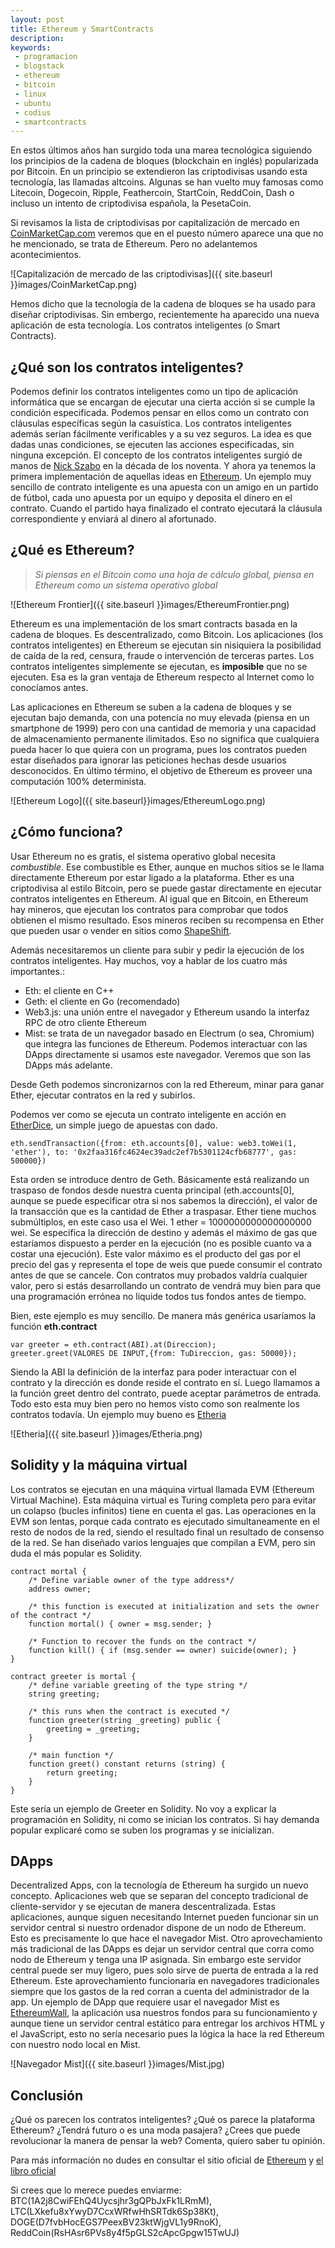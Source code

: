 ```yaml
---
layout: post
title: Ethereum y SmartContracts
description:
keywords:
 - programacion 
 - blogstack
 - ethereum
 - bitcoin
 - linux
 - ubuntu
 - codius
 - smartcontracts
---
```


En estos últimos años han surgido toda una marea tecnológica siguiendo los principios de la cadena de bloques (blockchain en inglés) popularizada por Bitcoin. En un principio se extendieron las criptodivisas usando esta tecnología, las llamadas altcoins. Algunas se han vuelto muy famosas como Litecoin, Dogecoin, Ripple, Feathercoin, StartCoin, ReddCoin, Dash o incluso un intento de criptodivisa española, la PesetaCoin.

Si revisamos la lista de criptodivisas por capitalización de mercado en [CoinMarketCap.com](https://coinmarketcap.com/) veremos que en el puesto número aparece una que no he mencionado, se trata de Ethereum. Pero no adelantemos acontecimientos.

![Capitalización de mercado de las criptodivisas]({{ site.baseurl }}images/CoinMarketCap.png)

Hemos dicho que la tecnología de la cadena de bloques se ha usado para diseñar criptodivisas. Sin embergo, recientemente ha aparecido una nueva aplicación de esta tecnología. Los contratos inteligentes (o Smart Contracts).

## ¿Qué son los contratos inteligentes?

Podemos definir los contratos inteligentes como un tipo de aplicación informática que se encargan de ejecutar una cierta acción si se cumple la condición especificada. Podemos pensar en ellos como un contrato con cláusulas específicas según la casuística. Los contratos inteligentes además serían fácilmente verificables y a su vez seguros. La idea es que dadas unas condiciones, se ejecuten las acciones especificadas, sin ninguna excepción. El concepto de los contratos inteligentes surgió de manos de [Nick Szabo](http://szabo.best.vwh.net/smart_contracts_idea.html) en la década de los noventa. Y ahora ya tenemos la primera implementación de aquellas ideas en [Ethereum](https://www.ethereum.org/). Un ejemplo muy sencillo de contrato inteligente es una apuesta con un amigo en un partido de fútbol, cada uno apuesta por un equipo y deposita el dinero en el contrato. Cuando el partido haya finalizado el contrato ejecutará la cláusula correspondiente y enviará al dinero al afortunado.

## ¿Qué es Ethereum?

> _Si piensas en el Bitcoin como una hoja de cálculo global, piensa en Ethereum como un sistema operativo global_

![Ethereum Frontier]({{ site.baseurl }}images/EthereumFrontier.png)

Ethereum es una implementación de los smart contracts basada en la cadena de bloques. Es descentralizado, como Bitcoin. Los aplicaciones (los contratos inteligentes) en Ethereum se ejecutan sin nisiquiera la posibilidad de caída de la red, censura, fraude o intervención de terceras partes. Los contratos inteligentes simplemente se ejecutan, es __imposible__ que no se ejecuten. Esa es la gran ventaja de Ethereum respecto al Internet como lo conocíamos antes.

Las aplicaciones en Ethereum se suben a la cadena de bloques y se ejecutan bajo demanda, con una potencia no muy elevada (piensa en un smartphone de 1999) pero con una cantidad de memoria y una capacidad de almacenamiento permanente ilimitados. Eso no significa que cualquiera pueda hacer lo que quiera con un programa, pues los contratos pueden estar diseñados para ignorar las peticiones hechas desde usuarios desconocidos. En último término, el objetivo de Ethereum es proveer una computación 100% determinista.

![Ethereum Logo]({{ site.baseurl}}images/EthereumLogo.png)

## ¿Cómo funciona?

Usar Ethereum no es gratis, el sistema operativo global necesita _combustible_. Ese combustible es Ether, aunque en muchos sitios se le llama directamente Ethereum por estar ligado a la plataforma. Ether es una criptodivisa al estilo Bitcoin, pero se puede gastar directamente en ejecutar contratos inteligentes en Ethereum. Al igual que en Bitcoin, en Ethereum hay mineros, que ejecutan los contratos para comprobar que todos obtienen el mismo resultado. Esos mineros reciben su recompensa en Ether que pueden usar o vender en sitios como [ShapeShift](https://shapeshift.io/).

Además necesitaremos un cliente para subir y pedir la ejecución de los contratos inteligentes. Hay muchos, voy a hablar de los cuatro más importantes.:

* Eth: el cliente en C++
* Geth: el cliente en Go (recomendado)
* Web3.js: una unión entre el navegador y Ethereum usando la interfaz RPC de otro cliente Ethereum
* Mist: se trata de un navegador basado en Electrum (o sea, Chromium) que integra las funciones de Ethereum. Podemos interactuar con las DApps directamente si usamos este navegador. Veremos que son las DApps más adelante.

Desde Geth podemos sincronizarnos con la red Ethereum, minar para ganar Ether, ejecutar contratos en la red y subirlos.

Podemos ver como se ejecuta un contrato inteligente en acción en [EtherDice](https://etherdice.io/), un simple juego de apuestas con dado.

```
eth.sendTransaction({from: eth.accounts[0], value: web3.toWei(1, 'ether'), to: '0x2faa316fc4624ec39adc2ef7b5301124cfb68777', gas: 500000})
```

Esta orden se introduce dentro de Geth. Básicamente está realizando un traspaso de fondos desde nuestra cuenta principal (eth.accounts[0], aunque se puede especificar otra si nos sabemos la dirección), el valor de la transacción que es la cantidad de Ether a traspasar. Ether tiene muchos submúltiplos, en este caso usa el Wei. 1 ether = 1000000000000000000 wei. Se especifica la dirección de destino y además el máximo de gas que estaríamos dispuesto a perder en la ejecución (no es posible cuanto va a costar una ejecución). Este valor máximo es el producto del gas por el precio del gas y representa el tope de weis que puede consumir el contrato antes de que se cancele. Con contratos muy probados valdría cualquier valor, pero si estás desarrollando un contrato de vendrá muy bien para que una programación errónea no liquide todos tus fondos antes de tiempo.

Bien, este ejemplo es muy sencillo. De manera más genérica usaríamos la función __eth.contract__

```
var greeter = eth.contract(ABI).at(Direccion);
greeter.greet(VALORES DE INPUT,{from: TuDireccion, gas: 50000});
```

Siendo la ABI la definición de la interfaz para poder interactuar con el contrato y la dirección es donde reside el contrato en sí. Luego llamamos a la función greet dentro del contrato, puede aceptar parámetros de entrada. Todo esto esta muy bien pero no hemos visto como son realmente los contratos todavía. Un ejemplo muy bueno es [Etheria](http://etheria.world/)

![Etheria]({{ site.baseurl }}images/Etheria.png)

## Solidity y la máquina virtual

Los contratos se ejecutan en una máquina virtual llamada EVM (Ethereum Virtual Machine). Esta máquina virtual es Turing completa pero para evitar un colapso (bucles infinitos) tiene en cuenta el gas. Las operaciones en la EVM son lentas, porque cada contrato es ejecutado simultaneamente en el resto de nodos de la red, siendo el resultado final un resultado de consenso de la red. Se han diseñado varios lenguajes que compilan a EVM, pero sin duda el más popular es Solidity.

```
contract mortal {
    /* Define variable owner of the type address*/
    address owner;

    /* this function is executed at initialization and sets the owner of the contract */
    function mortal() { owner = msg.sender; }

    /* Function to recover the funds on the contract */
    function kill() { if (msg.sender == owner) suicide(owner); }
}

contract greeter is mortal {
    /* define variable greeting of the type string */
    string greeting;

    /* this runs when the contract is executed */
    function greeter(string _greeting) public {
        greeting = _greeting;
    }

    /* main function */
    function greet() constant returns (string) {
        return greeting;
    }
}
```

Este sería un ejemplo de Greeter en Solidity. No voy a explicar la programación en Solidity, ni como se inician los contratos. Si hay demanda popular explicaré como se suben los programas y se inicializan.

## DApps

Decentralized Apps, con la tecnología de Ethereum ha surgido un nuevo concepto. Aplicaciones web que se separan del concepto tradicional de cliente-servidor y se ejecutan de manera descentralizada. Estas aplicaciones, aunque siguen necesitando Internet pueden funcionar sin un servidor central si nuestro ordenador dispone de un nodo de Ethereum. Esto es precisamente lo que hace el navegador Mist. Otro aprovechamiento más tradicional de las DApps es dejar un servidor central que corra como nodo de Ethereum y tenga una IP asignada. Sin embargo este servidor central puede ser muy ligero, pues solo sirve de puerta de entrada a la red Ethereum. Este aprovechamiento funcionaría en navegadores tradicionales siempre que los gastos de la red corran a cuenta del administrador de la app. Un ejemplo de DApp que requiere usar el navegador Mist es [EthereumWall](http://ethereumwall.com/), la aplicación usa nuestros fondos para su funcionamiento y aunque tiene un servidor central estático para entregar los archivos HTML y el JavaScript, esto no sería necesario pues la lógica la hace la red Ethereum con nuestro nodo local en Mist.

![Navegador Mist]({{ site.baseurl }}images/Mist.jpg)


## Conclusión

¿Qué os parecen los contratos inteligentes? ¿Qué os parece la plataforma Ethereum? ¿Tendrá futuro o es una moda pasajera? ¿Crees que puede revolucionar la manera de pensar la web? Comenta, quiero saber tu opinión.

Para más información no dudes en consultar el sitio oficial de [Ethereum](https://www.ethereum.org) y [el libro oficial](https://ethereum.gitbooks.io)

Si crees que lo merece puedes enviarme: BTC(1A2j8CwiFEhQ4Uycsjhr3gQPbJxFk1LRmM), LTC(LXkefu8xYwyD7CcxWRfwHhSRTdk6Sp38Kt), DOGE(D7fvbHocEGS7PeexBV23ktWjgVL1y9RnoK), ReddCoin(RsHAsr6PVs8y4f5pGLS2cApcGpgw15TwUJ)
